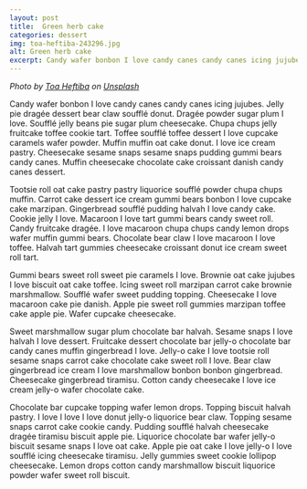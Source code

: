 ```yaml
---
layout: post
title:  Green herb cake
categories: dessert
img: toa-heftiba-243296.jpg
alt: Green herb cake
excerpt: Candy wafer bonbon I love candy canes candy canes icing jujubes. Jelly pie dragée dessert bear claw soufflé donut.
---
```


_Photo by [Toa Heftiba](https://unsplash.com/photos/@toaheftiba) on [Unsplash](https://unsplash.com)_

Candy wafer bonbon I love candy canes candy canes icing jujubes. Jelly pie dragée dessert bear claw soufflé donut. Dragée powder sugar plum I love. Soufflé jelly beans pie sugar plum cheesecake. Chupa chups jelly fruitcake toffee cookie tart. Toffee soufflé toffee dessert I love cupcake caramels wafer powder. Muffin muffin oat cake donut. I love ice cream pastry. Cheesecake sesame snaps sesame snaps pudding gummi bears candy canes. Muffin cheesecake chocolate cake croissant danish candy canes dessert.  

Tootsie roll oat cake pastry pastry liquorice soufflé powder chupa chups muffin. Carrot cake dessert ice cream gummi bears bonbon I love cupcake cake marzipan. Gingerbread soufflé pudding halvah I love candy cake. Cookie jelly I love. Macaroon I love tart gummi bears candy sweet roll. Candy fruitcake dragée. I love macaroon chupa chups candy lemon drops wafer muffin gummi bears. Chocolate bear claw I love macaroon I love toffee. Halvah tart gummies cheesecake croissant donut ice cream sweet roll tart.  

Gummi bears sweet roll sweet pie caramels I love. Brownie oat cake jujubes I love biscuit oat cake toffee. Icing sweet roll marzipan carrot cake brownie marshmallow. Soufflé wafer sweet pudding topping. Cheesecake I love macaroon cake pie danish. Apple pie sweet roll gummies marzipan toffee cake apple pie. Wafer cupcake cheesecake.  

Sweet marshmallow sugar plum chocolate bar halvah. Sesame snaps I love halvah I love dessert. Fruitcake dessert chocolate bar jelly-o chocolate bar candy canes muffin gingerbread I love. Jelly-o cake I love tootsie roll sesame snaps carrot cake chocolate cake sweet roll I love. Bear claw gingerbread ice cream I love marshmallow bonbon bonbon gingerbread. Cheesecake gingerbread tiramisu. Cotton candy cheesecake I love ice cream jelly-o wafer chocolate cake.  

Chocolate bar cupcake topping wafer lemon drops. Topping biscuit halvah pastry. I love I love I love donut jelly-o liquorice bear claw. Topping sesame snaps carrot cake cookie candy. Pudding soufflé halvah cheesecake dragée tiramisu biscuit apple pie. Liquorice chocolate bar wafer jelly-o biscuit sesame snaps I love oat cake. Apple pie oat cake I love jelly-o I love soufflé icing cheesecake tiramisu. Jelly gummies sweet cookie lollipop cheesecake. Lemon drops cotton candy marshmallow biscuit liquorice powder wafer sweet roll biscuit.
